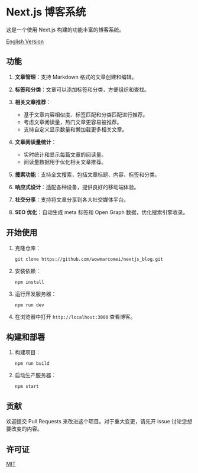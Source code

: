 # Next.js 博客系统

这是一个使用 Next.js 构建的功能丰富的博客系统。

[English Version](./README_EN.md)

## 功能

1. **文章管理**：支持 Markdown 格式的文章创建和编辑。

2. **标签和分类**：文章可以添加标签和分类，方便组织和查找。

3. **相关文章推荐**：
   - 基于文章内容相似度、标签匹配和分类匹配进行推荐。
   - 考虑文章阅读量，热门文章更容易被推荐。
   - 支持自定义显示数量和懒加载更多相关文章。

4. **文章阅读量统计**：
   - 实时统计和显示每篇文章的阅读量。
   - 阅读量数据用于优化相关文章推荐。

5. **搜索功能**：支持全文搜索，包括文章标题、内容、标签和分类。

6. **响应式设计**：适配各种设备，提供良好的移动端体验。

7. **社交分享**：支持将文章分享到各大社交媒体平台。

8. **SEO 优化**：自动生成 meta 标签和 Open Graph 数据，优化搜索引擎收录。

## 开始使用

1. 克隆仓库：
   ```
   git clone https://github.com/wowmarcomei/nextjs_blog.git
   ```

2. 安装依赖：
   ```
   npm install
   ```

3. 运行开发服务器：
   ```
   npm run dev
   ```

4. 在浏览器中打开 `http://localhost:3000` 查看博客。

## 构建和部署

1. 构建项目：
   ```
   npm run build
   ```

2. 启动生产服务器：
   ```
   npm start
   ```

## 贡献

欢迎提交 Pull Requests 来改进这个项目。对于重大变更，请先开 issue 讨论您想要改变的内容。

## 许可证

[MIT](https://choosealicense.com/licenses/mit/)
